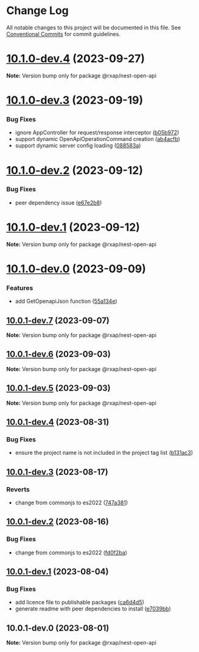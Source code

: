 # Change Log

All notable changes to this project will be documented in this file.
See [Conventional Commits](https://conventionalcommits.org) for commit guidelines.

# [10.1.0-dev.4](https://gitlab.com/rxap/packages/compare/@rxap/nest-open-api@10.1.0-dev.3...@rxap/nest-open-api@10.1.0-dev.4) (2023-09-27)

**Note:** Version bump only for package @rxap/nest-open-api

# [10.1.0-dev.3](https://gitlab.com/rxap/packages/compare/@rxap/nest-open-api@10.1.0-dev.2...@rxap/nest-open-api@10.1.0-dev.3) (2023-09-19)

### Bug Fixes

- ignore AppController for request/response interceptor ([b05b972](https://gitlab.com/rxap/packages/commit/b05b972584773e8452128503e9fa71bbfedca85a))
- support dynamic OpenApiOperationCommand creation ([ab4acfb](https://gitlab.com/rxap/packages/commit/ab4acfbee424bda4d97526fe9738bc776c8685e1))
- support dynamic server config loading ([088583a](https://gitlab.com/rxap/packages/commit/088583acece9a693a461c958af3fa27cb20d661f))

# [10.1.0-dev.2](https://gitlab.com/rxap/packages/compare/@rxap/nest-open-api@10.1.0-dev.1...@rxap/nest-open-api@10.1.0-dev.2) (2023-09-12)

### Bug Fixes

- peer dependency issue ([e67e2b8](https://gitlab.com/rxap/packages/commit/e67e2b8eb884b598536d16c2c544a9ad9be5b53e))

# [10.1.0-dev.1](https://gitlab.com/rxap/packages/compare/@rxap/nest-open-api@10.1.0-dev.0...@rxap/nest-open-api@10.1.0-dev.1) (2023-09-12)

**Note:** Version bump only for package @rxap/nest-open-api

# [10.1.0-dev.0](https://gitlab.com/rxap/packages/compare/@rxap/nest-open-api@10.0.1-dev.7...@rxap/nest-open-api@10.1.0-dev.0) (2023-09-09)

### Features

- add GetOpenapiJson function ([55a134e](https://gitlab.com/rxap/packages/commit/55a134e22c5d59e19e699183b8658046c8b539d6))

## [10.0.1-dev.7](https://gitlab.com/rxap/packages/compare/@rxap/nest-open-api@10.0.1-dev.6...@rxap/nest-open-api@10.0.1-dev.7) (2023-09-07)

**Note:** Version bump only for package @rxap/nest-open-api

## [10.0.1-dev.6](https://gitlab.com/rxap/packages/compare/@rxap/nest-open-api@10.0.1-dev.5...@rxap/nest-open-api@10.0.1-dev.6) (2023-09-03)

**Note:** Version bump only for package @rxap/nest-open-api

## [10.0.1-dev.5](https://gitlab.com/rxap/packages/compare/@rxap/nest-open-api@10.0.1-dev.4...@rxap/nest-open-api@10.0.1-dev.5) (2023-09-03)

**Note:** Version bump only for package @rxap/nest-open-api

## [10.0.1-dev.4](https://gitlab.com/rxap/packages/compare/@rxap/nest-open-api@10.0.1-dev.3...@rxap/nest-open-api@10.0.1-dev.4) (2023-08-31)

### Bug Fixes

- ensure the project name is not included in the project tag list ([b131ac3](https://gitlab.com/rxap/packages/commit/b131ac3bd92b3b8799d62f15bbd30a1997d7c753))

## [10.0.1-dev.3](https://gitlab.com/rxap/packages/compare/@rxap/nest-open-api@10.0.1-dev.2...@rxap/nest-open-api@10.0.1-dev.3) (2023-08-17)

### Reverts

- change from commonjs to es2022 ([747a381](https://gitlab.com/rxap/packages/commit/747a381a090f0a276cf363da61bb19ed0c9cb5b7))

## [10.0.1-dev.2](https://gitlab.com/rxap/packages/compare/@rxap/nest-open-api@10.0.1-dev.1...@rxap/nest-open-api@10.0.1-dev.2) (2023-08-16)

### Bug Fixes

- change from commonjs to es2022 ([fd0f2ba](https://gitlab.com/rxap/packages/commit/fd0f2bae24eae7c854e96f630076cd5598c30be6))

## [10.0.1-dev.1](https://gitlab.com/rxap/packages/compare/@rxap/nest-open-api@10.0.1-dev.0...@rxap/nest-open-api@10.0.1-dev.1) (2023-08-04)

### Bug Fixes

- add licence file to publishable packages ([ca6d4d5](https://gitlab.com/rxap/packages/commit/ca6d4d509a743b89bad5ed7ae935d3007231705a))
- generate readme with peer dependencies to install ([e7039bb](https://gitlab.com/rxap/packages/commit/e7039bb5e86ffeadfe7cc92d5fc71d32f8efb4fb))

## 10.0.1-dev.0 (2023-08-01)

**Note:** Version bump only for package @rxap/nest-open-api
